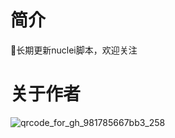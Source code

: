 # 简介

🌟长期更新nuclei脚本，欢迎关注



# 关于作者

![qrcode_for_gh_981785667bb3_258](https://p.ipic.vip/olw81x.jpg)